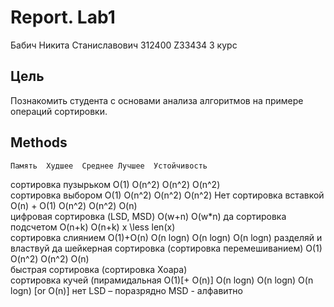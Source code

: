 # Report. Lab1
Бабич Никита Станиславович 312400 Z33434 3 курс

## Цель
Познакомить студента с основами анализа алгоритмов на примере операций сортировки. 

## Methods
	Память	Худшее	Среднее	Лучшее	Устойчивость
сортировка пузырьком	O(1)	O(n^2)	O(n^2)	O(n^2)	
сортировка выбором	O(1)	O(n^2)	O(n^2)	O(n^2)	Нет
сортировка вставкой	O(n) + O(1)	O(n^2)	O(n^2)	O(n)	
цифровая сортировка (LSD, MSD)	O(w+n)	O(w*n)			да
сортировка подсчетом	O(n+k)	O(n+k)		x \less len(x)	
сортировка слиянием	O(1)+O(n)	O(n logn)	O(n logn)	O(n logn)
разделяй и властвуй	да
шейкерная сортировка (сортировка перемешиванием) 	O(1)	O(n^2)	O(n^2)	O(n)	
быстрая сортировка (сортировка Хоара)					
сортировка кучей (пирамидальная	O(1)[+ O(n)]	O(n logn)	O(n logn)	O(n logn) [or O(n)]	нет
LSD – поразрядно
MSD - алфавитно